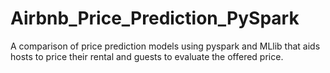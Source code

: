 # Airbnb_Price_Prediction_PySpark
A comparison of price prediction models using pyspark and MLlib that aids hosts to price their rental and guests to evaluate the offered price.
